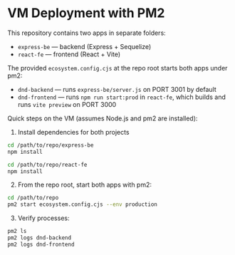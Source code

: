 # VM Deployment with PM2

This repository contains two apps in separate folders:

- `express-be` — backend (Express + Sequelize)
- `react-fe` — frontend (React + Vite)

The provided `ecosystem.config.cjs` at the repo root starts both apps under pm2:

- `dnd-backend` — runs `express-be/server.js` on PORT 3001 by default
- `dnd-frontend` — runs `npm run start:prod` in `react-fe`, which builds and runs `vite preview` on PORT 3000

Quick steps on the VM (assumes Node.js and pm2 are installed):

1. Install dependencies for both projects

```bash
cd /path/to/repo/express-be
npm install

cd /path/to/repo/react-fe
npm install
```

2. From the repo root, start both apps with pm2:

```bash
cd /path/to/repo
pm2 start ecosystem.config.cjs --env production
```

3. Verify processes:

```bash
pm2 ls
pm2 logs dnd-backend
pm2 logs dnd-frontend
```
